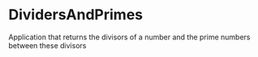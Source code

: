 # DividersAndPrimes
Application that returns the divisors of a number and the prime numbers between these divisors
